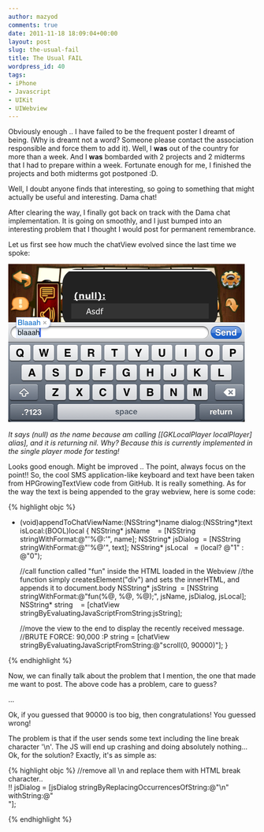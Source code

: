 ```yaml
---
author: mazyod
comments: true
date: 2011-11-18 18:09:04+00:00
layout: post
slug: the-usual-fail
title: The Usual FAIL
wordpress_id: 40
tags:
- iPhone
- Javascript
- UIKit
- UIWebview
---
```


Obviously enough .. I have failed to be the frequent poster I dreamt of being. (Why is dreamt not a word? Someone please contact the association responsible and force them to add it). Well, I **was** out of the country for more than a week. And I **was** bombarded with 2 projects and 2 midterms that I had to prepare within a week. Fortunate enough for me, I finished the projects and both midterms got postponed :D.

Well, I doubt anyone finds that interesting, so going to something that might actually be useful and interesting. Dama chat!

After clearing the way, I finally got back on track with the Dama chat implementation. It is going on smoothly, and I just bumped into an interesting problem that I thought I would post for permanent remembrance.

Let us first see how much the chatView evolved since the last time we spoke:

[![](/images/screen-shot-2011-11-18-at-8-48-05-pm2.png)](/images/screen-shot-2011-11-18-at-8-48-05-pm2.png)

*It says (null) as the name because am calling [[GKLocalPlayer localPlayer] alias], and it is returning nil. Why? Because this is currently implemented in the single player mode for testing!*

Looks good enough. Might be improved .. The point, always focus on the point!! So, the cool SMS application-like keyboard and text have been taken from HPGrowingTextView code from GitHub. It is really something. As for the way the text is being appended to the gray webview, here is some code:

{% highlight objc %}
- (void)appendToChatViewName:(NSString*)name dialog:(NSString*)text isLocal:(BOOL)local 
{
    NSString* jsName    = [NSString stringWithFormat:@"'%@:'", name];
    NSString* jsDialog  = [NSString stringWithFormat:@"'%@'", text];
    NSString* jsLocal   = (local? @"1" : @"0");

    //call function called "fun" inside the HTML loaded in the Webview
    //the function simply createsElement("div") and sets the innerHTML, and appends it to document.body
    NSString* jsString  = [NSString stringWithFormat:@"fun(%@, %@, %@);", jsName, jsDialog, jsLocal];
    NSString* string    = [chatView stringByEvaluatingJavaScriptFromString:jsString];

    //move the view to the end to display the recently received message.
    //BRUTE FORCE: 90,000 :P
    string = [chatView stringByEvaluatingJavaScriptFromString:@"scroll(0, 90000)"];
}

{% endhighlight %}

Now, we can finally talk about the problem that I mention, the one that made me want to post. The above code has a problem, care to guess?

...

Ok, if you guessed that 90000 is too big, then congratulations! You guessed wrong!

The problem is that if the user sends some text including the line break character '\n'. The JS will end up crashing and doing absolutely nothing... Ok, for the solution? Exactly, it's as simple as:

{% highlight objc %}
//remove all \n and replace them with HTML break character.. <br />!!
    jsDialog = [jsDialog stringByReplacingOccurrencesOfString:@"\n" withString:@"<br />"];

{% endhighlight %}
